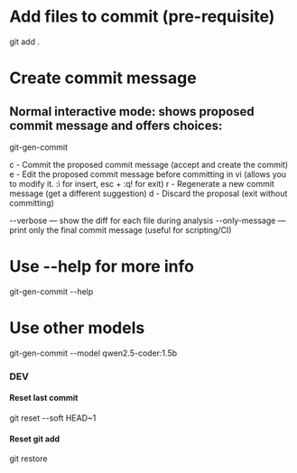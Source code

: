 # Add files to commit (pre-requisite)
git add .

# Create commit message
## Normal interactive mode: shows proposed commit message and offers choices:
git-gen-commit

c - Commit the proposed commit message (accept and create the commit)
e - Edit the proposed commit message before committing in vi (allows you to modify it. :i for insert, esc + :q! for exit)
r - Regenerate a new commit message (get a different suggestion)
d - Discard the proposal (exit without committing)

--verbose — show the diff for each file during analysis
--only-message — print only the final commit message (useful for scripting/CI)

# Use --help for more info
git-gen-commit --help

# Use other models 
git-gen-commit --model qwen2.5-coder:1.5b

### DEV 

#### Reset last commit
git reset --soft HEAD~1

#### Reset git add
git restore <file>